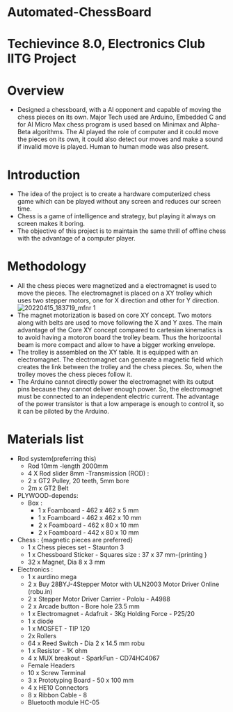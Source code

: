 # Automated-ChessBoard

# Techievince 8.0, Electronics Club IITG Project

# Overview
- Designed a chessboard, with a AI opponent and capable of moving the chess pieces on its own. Major Tech used are Arduino, Embedded C and for AI Micro Max chess program is used based on Minimax and Alpha-Beta algorithms. The AI played the role of computer and it could move the pieces on its own, it could also detect our moves and make a sound if invalid move is played. Human to human mode was also present.

# Introduction
- The idea of the project is to create a hardware computerized chess game which can be played without any screen and reduces our screen time.
- Chess is a game of intelligence and strategy, but playing it always on screen makes it boring.
- The objective  of this project is to maintain the same thrill of offline chess with the advantage of a computer player.

# Methodology
- All the chess pieces were magnetized and a electromagnet is used to move the pieces. The electromagnet is placed on a XY trolley which uses two stepper motors, one for X direction and other for Y direction.
![20220415_183719_mfnr 1](https://user-images.githubusercontent.com/90093681/177321888-e152768e-4c89-42ea-b307-b357a2c30bd2.jpg)
- The magnet motorization is based on core XY concept. Two motors along with belts are used to move following the X and Y axes. The main advantage of the Core XY concept compared to cartesian kinematics is to avoid having a motoron board the trolley beam. Thus the horizoontal beam is more compact and allow to have a bigger working envelope.
- The trolley is assembled on the XY table. It is equipped with an electromagnet. The electromagnet can generate a magnetic field which creates the link between the trolley and the chess pieces. So, when the trolley moves the chess pieces follow it.
- The Arduino cannot directly power the electromagnet with its output pins because they cannot deliver enough power. So, the electromagnet must be connected to an independent electric current. The advantage of the power transistor is that a low amperage is enough to control it, so it can be piloted by the Arduino.

# Materials list
- Rod system(preferring this)
	- Rod 10mm -length 2000mm
	- 4 X Rod slider  8mm 
-Transmission (ROD) :
	- 2 x GT2 Pulley, 20 teeth, 5mm bore 
	- 2m x GT2 Belt
- PLYWOOD-depends:
	- Box :
		- 1 x Foamboard - 462 x 462 x 5 mm
		- 1 x Foamboard - 462 x 462 x 10 mm
		- 2 x Foamboard - 462 x 80 x 10 mm
		- 2 x Foamboard - 442 x 80 x 10 mm
- Chess : {magnetic pieces are preferred}
	- 1 x Chess pieces set - Staunton 3
	- 1 x Chessboard Sticker - Squares size : 37 x 37 mm-{printing }
	- 32 x Magnet, Dia 8 x 3 mm
- Electronics :
	- 1 x aurdino mega
	- 2 x Buy 28BYJ-4Stepper Motor with ULN2003 Motor Driver Online (robu.in)
	- 2 x Stepper Motor Driver Carrier - Pololu - A4988
	- 2 x Arcade button - Bore hole 23.5 mm
	- 1 x Electromagnet - Adafruit - 3Kg Holding Force - P25/20
	- 1 x  diode
	- 1 x MOSFET - TIP 120
	- 2x Rollers
	- 64 x Reed Switch - Dia 2 x 14.5 mm robu
	- 1 x Resistor - 1K ohm
	- 4 x MUX breakout - SparkFun - CD74HC4067
	- Female Headers
	- 10 x Screw Terminal
	- 3 x Prototyping Board - 50 x 100 mm
	- 4 x HE10 Connectors
	- 8 x Ribbon Cable - 8
	- Bluetooth module HC-05
